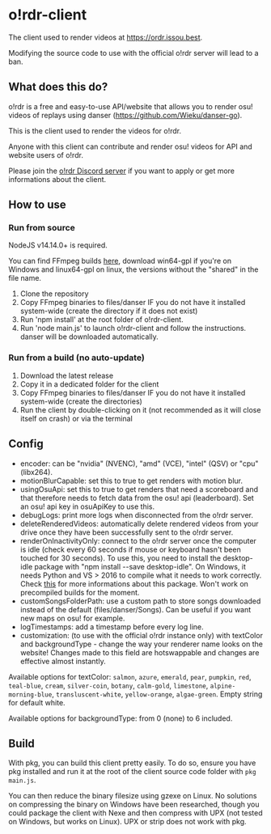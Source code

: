 # o!rdr-client

The client used to render videos at https://ordr.issou.best.

Modifying the source code to use with the official o!rdr server will lead to a ban.

## What does this do?

o!rdr is a free and easy-to-use API/website that allows you to render osu! videos of replays using danser (https://github.com/Wieku/danser-go).

This is the client used to render the videos for o!rdr.

Anyone with this client can contribute and render osu! videos for API and website users of o!rdr.

Please join the [o!rdr Discord server](https://discord.com/invite/vJpskzepCZ) if you want to apply or get more informations about the client.

## How to use

### Run from source

NodeJS v14.14.0+ is required.

You can find FFmpeg builds [here](https://github.com/BtbN/FFmpeg-Builds/releases/tag/latest), download win64-gpl if you're on Windows and linux64-gpl on linux, the versions without the "shared" in the file name.

1. Clone the repository
2. Copy FFmpeg binaries to files/danser IF you do not have it installed system-wide (create the directory if it does not exist)
3. Run 'npm install' at the root folder of o!rdr-client.
4. Run 'node main.js' to launch o!rdr-client and follow the instructions. danser will be downloaded automatically.

### Run from a build (no auto-update)

1. Download the latest release
2. Copy it in a dedicated folder for the client
3. Copy FFmpeg binaries to files/danser IF you do not have it installed system-wide (create the directories)
4. Run the client by double-clicking on it (not recommended as it will close itself on crash) or via the terminal

## Config

-   encoder: can be "nvidia" (NVENC), "amd" (VCE), "intel" (QSV) or "cpu" (libx264).
-   motionBlurCapable: set this to true to get renders with motion blur.
-   usingOsuApi: set this to true to get renders that need a scoreboard and that therefore needs to fetch data from the osu! api (leaderboard). Set an osu! api key in osuApiKey to use this.
-   debugLogs: print more logs when disconnected from the o!rdr server.
-   deleteRenderedVideos: automatically delete rendered videos from your drive once they have been successfully sent to the o!rdr server.
-   renderOnInactivityOnly: connect to the o!rdr server once the computer is idle (check every 60 seconds if mouse or keyboard hasn't been touched for 30 seconds). To use this, you need to install the desktop-idle package with "npm install --save desktop-idle". On Windows, it needs Python and VS > 2016 to compile what it needs to work correctly. Check [this](https://github.com/bithavoc/node-desktop-idle) for more informations about this package. Won't work on precompiled builds for the moment.
-   customSongsFolderPath: use a custom path to store songs downloaded instead of the default (files/danser/Songs). Can be useful if you want new maps on osu! for example.
-   logTimestamps: add a timestamp before every log line.
-   customization: (to use with the official o!rdr instance only) with textColor and backgroundType - change the way your renderer name looks on the website! Changes made to this field are hotswappable and changes are effective almost instantly.

Available options for textColor: `salmon`, `azure`, `emerald`, `pear`, `pumpkin`, `red`, `teal-blue`, `cream`, `silver-coin`, `botany`, `calm-gold`, `limestone`, `alpine-morning-blue`, `transluscent-white`, `yellow-orange`, `algae-green`. Empty string for default white.

Available options for backgroundType: from 0 (none) to 6 included.

## Build

With pkg, you can build this client pretty easily. To do so, ensure you have pkg installed and run it at the root of the client source code folder with `pkg main.js`.

You can then reduce the binary filesize using gzexe on Linux. No solutions on compressing the binary on Windows have been researched, though you could package the client with Nexe and then compress with UPX (not tested on Windows, but works on Linux). UPX or strip does not work with pkg.
